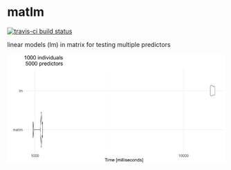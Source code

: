 # matlm

[![travis-ci build status](https://travis-ci.org/variani/matlm.svg?branch=master)](https://travis-ci.org/variani/matlm)

linear models (lm) in matrix for testing multiple predictors 

![](docs/figures/timing-matlm-vs-lm.png)

